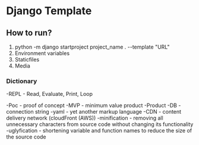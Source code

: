 # Django Template

## How to run?
1. python -m django startproject project_name . --template "URL"
2. Environment variables
3. Staticfiles
4. Media

### Dictionary
-REPL - Read, Evaluate, Print, Loop

-Poc - proof of concept
-MVP - minimum value product
-Product
-DB - connection string
-yaml - yet another markup language
-CDN - content delivery network (cloudFront (AWS))
-minification - removing all unnecessary characters from source code without changing its functionality
-uglyfication - shortening variable and function names to reduce the size of the source code
